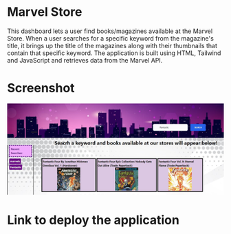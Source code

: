 # Marvel Store

This dashboard lets a user find books/magazines available at the Marvel Store. When a user searches for a specific keyword from the magazine's title, it brings up the title of the magazines along with their thumbnails that contain that specific keyword. The application is built using HTML, Tailwind and JavaScript and retrieves data from the Marvel API.

# Screenshot
![](assets/MarvelStore.JPG)

# Link to deploy the application

